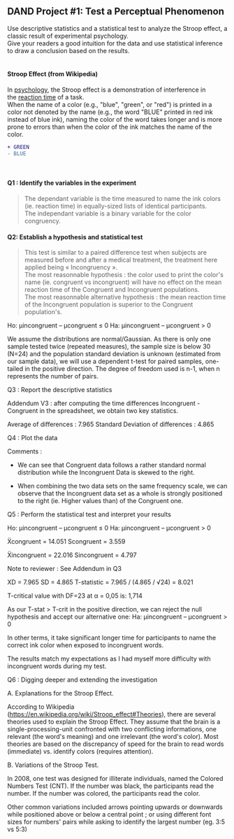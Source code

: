 
## DAND Project #1: Test a Perceptual Phenomenon

Use descriptive statistics and a statistical test to analyze the Stroop effect, a classic result of experimental psychology.  
Give your readers a good intuition for the data and use statistical inference to draw a conclusion based on the results.  
</br>

#### Stroop Effect (from Wikipedia)

In [psychology](https://en.wikipedia.org/wiki/Psychology), the Stroop effect is a demonstration of interference in the [reaction time](https://en.wikipedia.org/wiki/Mental_chronometry) of a task.  
When the name of a color (e.g., "blue", "green", or "red") is printed in a color not denoted by the name (e.g., the word "BLUE" printed in red ink instead of blue ink), naming the color of the word takes longer and is more prone to errors than when the color of the ink matches the name of the color.
```diff
+ GREEN
- BLUE
```
</br>

#### Q1 : Identify the variables in the experiment

>The dependant variable is the time measured to name the ink colors (ie. reaction time) in equally-sized lists of identical participants.  
>The independant variable is a binary variable for the color congruency.


#### Q2: Establish a hypothesis and statistical test

>This test is similar to a paired difference test when subjects are measured before and after a medical treatment, the treatment here applied being « Incongruency ».  
>The most reasonnable hypothesis : the color used to print the color's name (ie. congruent vs incongruent) will have no effect on the mean reaction time of the Congruent and Incongruent populations.  
The most reasonnable alternative hypothesis : the mean reaction time of the Incongruent population is superior to the Congruent population's.

Ho:  µincongruent – µcongruent  ≤ 0
Ha:  µincongruent  – µcongruent  > 0

We assume the distributions are normal/Gaussian.
As there is only one sample tested twice (repeated measures), the sample size is below 30 (N=24) and the population standard deviation is unknown (estimated from our sample data), we will use a dependent t-test for paired samples, one-tailed in the positive direction.
The degree of freedom used is n-1, when n represents the number of pairs.

  

Q3 : Report the descriptive statistics




Addendum V3 : after computing the time differences Incongruent - Congruent in the spreadsheet, we obtain two key statistics.

Average of differences : 7.965
Standard Deviation of differences : 4.865



Q4 : Plot the data



Comments :

- We can see that Congruent data follows a rather standard normal distribution while the Incongruent Data is skewed to the right.

- When combining the two data sets on the same frequency scale, we can observe that the Incongruent data set as a whole is strongly positioned to the right (ie. Higher values than) of the Congruent one.

Q5 : Perform the statistical test and interpret your results

Ho:  µincongruent – µcongruent  ≤ 0
Ha:  µincongruent  – µcongruent  > 0

Ẍcongruent = 14.051
Scongruent = 3.559

Ẍincongruent = 22.016
Sincongruent = 4.797

 

Note to reviewer : See Addendum in Q3

XD = 7.965
SD  = 4.865
T-statistic = 7.965 / (4.865 / √24) = 8.021

T-critical value with DF=23 at  α = 0,05 is: 1,714

As our T-stat > T-crit in the positive direction, we can reject the null hypothesis and accept our alternative one:
Ha: µincongruent  – µcongruent  > 0

In other terms, it take significant longer time for participants to name the correct ink color when exposed to incongruent words.

The results match my expectations as I had myself more difficulty with incongruent words during my test.




Q6 : Digging deeper and extending the investigation

A. Explanations for the Stroop Effect.

According to Wikipedia (https://en.wikipedia.org/wiki/Stroop_effect#Theories), there are several theories used  to explain the Stroop Effect.
They assume that the brain is a single-processing-unit confronted with two conflicting informations, one relevant (the word's meaning) and one irrelevant (the word's color).
Most theories are based on the discrepancy of speed for the brain to read words (immediate) vs. identify colors (requires attention).

B. Variations of the Stroop Test.

In 2008, one test was designed  for illiterate individuals, named the Colored Numbers Test (CNT). If the number was black, the participants read the number. If the number was colored, the participants read the color.

Other common variations included arrows pointing upwards or downwards while positioned above or below a central point ; or using different font sizes for numbers' pairs while asking to identify the largest number (eg. 3:5 vs 5:3)
